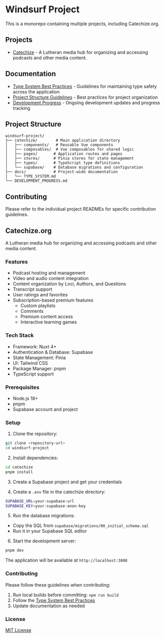 # Windsurf Project

This is a monorepo containing multiple projects, including Catechize.org.

## Projects

- [Catechize](#catechizeorg) - A Lutheran media hub for organizing and accessing podcasts and other media content.

## Documentation

- [Type System Best Practices](./docs/TYPE_SYSTEM.md) - Guidelines for maintaining type safety across the application
- [Project Structure Guidelines](./docs/PROJECT_STRUCTURE.md) - Best practices for project organization
- [Development Progress](./DEVELOPMENT_PROGRESS.md) - Ongoing development updates and progress tracking

## Project Structure

```
windsurf-project/
├── catechize/        # Main application directory
│   ├── components/   # Reusable Vue components
│   ├── composables/  # Vue composables for shared logic
│   ├── pages/       # Application routes and pages
│   ├── stores/      # Pinia stores for state management
│   ├── types/       # TypeScript type definitions
│   └── supabase/    # Database migrations and configuration
├── docs/            # Project-wide documentation
│   └── TYPE_SYSTEM.md
└── DEVELOPMENT_PROGRESS.md
```

## Contributing

Please refer to the individual project READMEs for specific contribution guidelines.

## Catechize.org

A Lutheran media hub for organizing and accessing podcasts and other media content.

### Features

- Podcast hosting and management
- Video and audio content integration
- Content organization by Loci, Authors, and Questions
- Transcript support
- User ratings and favorites
- Subscription-based premium features
  - Custom playlists
  - Comments
  - Premium content access
  - Interactive learning games

### Tech Stack

- Framework: Nuxt 4+
- Authentication & Database: Supabase
- State Management: Pinia
- UI: Tailwind CSS
- Package Manager: pnpm
- TypeScript support

### Prerequisites

- Node.js 18+
- pnpm
- Supabase account and project

### Setup

1. Clone the repository:
```bash
git clone <repository-url>
cd windsurf-project
```

2. Install dependencies:
```bash
cd catechize
pnpm install
```

3. Create a Supabase project and get your credentials

4. Create a `.env` file in the catechize directory:
```bash
SUPABASE_URL=your-supabase-url
SUPABASE_KEY=your-supabase-anon-key
```

5. Run the database migrations:
- Copy the SQL from `supabase/migrations/00_initial_schema.sql`
- Run it in your Supabase SQL editor

6. Start the development server:
```bash
pnpm dev
```

The application will be available at `http://localhost:3000`

### Contributing

Please follow these guidelines when contributing:
1. Run local builds before committing: `npm run build`
2. Follow the [Type System Best Practices](./docs/TYPE_SYSTEM.md)
3. Update documentation as needed

### License

[MIT License](LICENSE)
